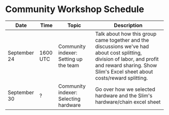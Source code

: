 # Community Workshop Schedule

| Date | Time | Topic | Description |
| --- | --- | --- | --- |
| September 24 | 1600 UTC | Community indexer: Setting up the team | Talk about how this group came together and the discussions we've had about cost splitting, division of labor, and profit and reward sharing. Show Slim's Excel sheet about costs/reward splitting. |
| September 30 | ? | Community indexer: Selecting hardware | Go over how we selected hardware and the Slim's hardware/chain excel sheet | 
